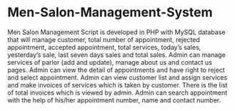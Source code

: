 # Men-Salon-Management-System
Men Salon Management Script is developed in PHP with MySQL database that will manage customer, total number of appointment, rejected appointment, accepted appointment, total services, today’s sales, yesterday’s sale, last seven days sales and total sales. Admin can manage services of parlor (add and update), manage about us and contact us pages. Admin can view the detail of appointments and have right to reject and select appointment. Admin can view customer list and assign services and make invoices of services which is taken by customer. There is the list of total invoices which is viewed by admin. Admin can search appointment with the help of his/her appointment number, name and contact number.
